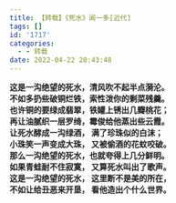 ```yaml
---
title: 【转载】《死水》闻一多[近代]
tags: []
id: '1717'
categories:
  - - 转载
date: 2022-04-22 20:43:48
---
```


**这是一沟绝望的死水，清风吹不起半点漪沦。  
不如多扔些破铜烂铁，索性泼你的剩菜残羹。  
也许铜的要绿成翡翠，铁罐上锈出几瓣桃花；  
再让油腻织一层罗绮，霉俊给他蒸出些云霞。  
让死水酵成一沟绿酒， 满了珍珠似的白沫；  
小珠笑一声变成大珠， 又被偷酒的花蚊咬破。  
那么一沟绝望的死水，也就夸得上几分鲜明。  
如果青蛙耐不住寂寞， 又算死水叫出了歌声。  
这是一沟绝望的死水， 这里断不是美的所在，  
不如让给丑恶来开垦， 看他造出个什么世界。**
